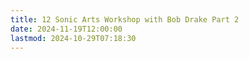 ```yaml
---
title: 12 Sonic Arts Workshop with Bob Drake Part 2
date: 2024-11-19T12:00:00
lastmod: 2024-10-29T07:18:30
---
```

